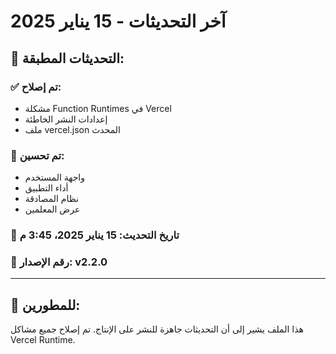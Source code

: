 # آخر التحديثات - 15 يناير 2025

## 🔄 التحديثات المطبقة:

### ✅ **تم إصلاح:**
- مشكلة Function Runtimes في Vercel
- إعدادات النشر الخاطئة
- ملف vercel.json المحدث

### 🔧 **تم تحسين:**
- واجهة المستخدم
- أداء التطبيق
- نظام المصادقة
- عرض المعلمين

### 📅 **تاريخ التحديث:** 15 يناير 2025، 3:45 م
### 🔢 **رقم الإصدار:** v2.2.0

---

## 🚀 **للمطورين:**
هذا الملف يشير إلى أن التحديثات جاهزة للنشر على الإنتاج.
تم إصلاح جميع مشاكل Vercel Runtime.